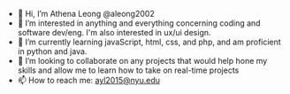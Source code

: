 - 👋 Hi, I’m Athena Leong @aleong2002
- 👀 I’m interested in anything and everything concerning coding and software dev/eng. I'm also interested in ux/ui design.
- 🌱 I’m currently learning javaScript, html, css, and php, and am proficient in python and java.
- 💞️ I’m looking to collaborate on any projects that would help hone my skills and allow me to learn how to take on real-time projects
- 📫 How to reach me: ayl2015@nyu.edu
